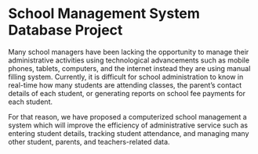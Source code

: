 # School Management System Database Project
Many school managers have been lacking the opportunity to manage their administrative activities using technological advancements such as mobile phones, tablets, computers, and the internet instead they are using manual filling system. Currently, it is difficult for school administration to know in real-time how many students are attending classes, the parent’s contact details of each student, or generating reports on school fee payments for each student. 

For that reason, we have proposed a computerized school management a system which will improve the efficiency of administrative service such as entering student details, tracking student attendance, and managing many other student, parents, and teachers-related data.
